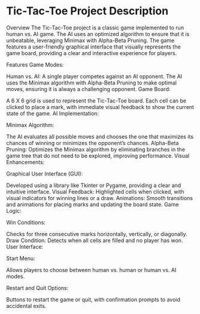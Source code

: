 # Tic-Tac-Toe Project Description


Overview
The Tic-Tac-Toe project is a classic game implemented to run human vs. AI game. The AI uses an optimized algorithm to ensure that it is unbeatable, leveraging Minimax with Alpha-Beta Pruning. The game features a user-friendly graphical interface that visually represents the game board, providing a clear and interactive experience for players.

Features
Game Modes:

Human vs. AI: A single player competes against an AI opponent. The AI uses the Minimax algorithm with Alpha-Beta Pruning to make optimal moves, ensuring it is always a challenging opponent.
Game Board:

A 6 X 6 grid is used to represent the Tic-Tac-Toe board.
Each cell can be clicked to place a mark, with immediate visual feedback to show the current state of the game.
AI Implementation:

Minimax Algorithm:

The AI evaluates all possible moves and chooses the one that maximizes its chances of winning or minimizes the opponent’s chances.
Alpha-Beta Pruning: Optimizes the Minimax algorithm by eliminating branches in the game tree that do not need to be explored, improving performance.
Visual Enhancements:

Graphical User Interface (GUI): 

Developed using a library like Tkinter or Pygame, providing a clear and intuitive interface.
Visual Feedback: Highlighted cells when clicked, with visual indicators for winning lines or a draw.
Animations: Smooth transitions and animations for placing marks and updating the board state.
Game Logic:

Win Conditions:

Checks for three consecutive marks horizontally, vertically, or diagonally.
Draw Condition: Detects when all cells are filled and no player has won.
User Interface:

Start Menu:

Allows players to choose between human vs. human or human vs. AI modes.

Restart and Quit Options:

Buttons to restart the game or quit, with confirmation prompts to avoid accidental exits.
